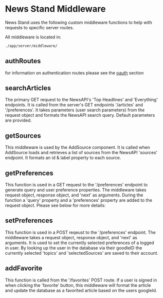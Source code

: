 # News Stand Middleware #

News Stand uses the following custom middleware functions to help with requests to specific server routes.

All middleware is located in:

```sh
./app/server/middleware/
``` 

## authRoutes ##
for information on authentication routes please see the [oauth](https://github.com/news-stand/news_stand/blob/master/documentation/oath.md) section

## searchArticles ##

The primary GET request to the NewsAPI's 'Top Headlines' and 'Everything' endpoints. It is called from the server's GET endpoints '/articles' and '/preferences'. It takes parameters (user search parameters) from the request object and formats the NewsAPI search query. Default parameters are provided. 

## getSources ##

This middleware is used by the AddSource component. It is called when AddSource loads and retrieves a list of sources from the NewsAPI 'sources' endpoint. It formats an id & label property to each source. 

## getPreferences ##

This function is used in a GET request to the '/preferences' endpoint to generate query and user preference properties. The middleware takes request object, response object, and 'next' as arguments. During the function a 'query' property and a 'preferences' property are added to the request object. Please see below for more details:

## setPreferences ##

This function is used in a POST reqeust to the '/preferences' endpoint.  The middleware takes a request object, response object, and 'next' as arguments. It is used to set the currently selected preferences of a logged in user.  By looking up the user in the database via their goodleID the currently selected 'topics' and 'selectedSources' are saved to their account.

## addFavorite ##

This function is called from the '/favorites' POST route. If a user is signed in when clicking the 'favorite' button, this middleware will format the article and update the database as a favorited article based on the users googleId. 
